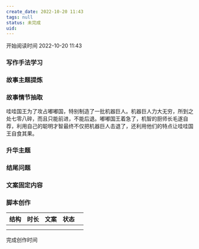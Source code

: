 ```yaml
---
create_date: 2022-10-20 11:43 
tags: null
status: 未完成 
uid: 
---
```



开始阅读时间 2022-10-20  11:43

### 写作手法学习


### 故事主题提炼


### 故事情节抽取
哇哇国王为了攻占嘟嘟国，特别制造了一批机器巨人。机器巨人力大无穷，所到之处七零八碎，而且只能前进，不能后退。嘟嘟国王着急了，机智的厨师长毛遂自荐，利用自己的聪明才智最终不仅把机器巨人击退了，还利用他们的特点让哇哇国王自食其果。

### 升华主题


### 结尾问题


### 文案固定内容


### 脚本创作

| 结构 | 时长 | 文案 | 状态 |     |
| ---- | ---- | ---- | ---- | --- |
|      |      |      |      |     |
|      |      |      |      |     |

完成创作时间  

